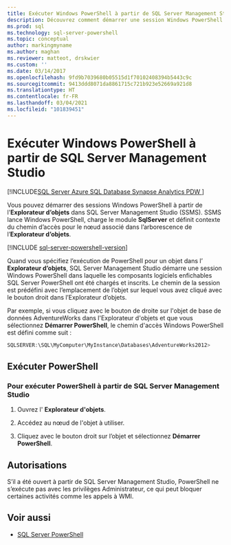 ```yaml
---
title: Exécuter Windows PowerShell à partir de SQL Server Management Studio
description: Découvrez comment démarrer une session Windows PowerShell à partir de l’Explorateur d’objets dans SQL Server Management Studio, avec la présélection de chemin d’accès à l’emplacement de votre choix d’objets.
ms.prod: sql
ms.technology: sql-server-powershell
ms.topic: conceptual
author: markingmyname
ms.author: maghan
ms.reviewer: matteot, drskwier
ms.custom: ''
ms.date: 03/14/2017
ms.openlocfilehash: 9fd9b7039680b05515d1f70102408394b5443c9c
ms.sourcegitcommit: 9413ddd8071da8861715c721b923e52669a921d8
ms.translationtype: HT
ms.contentlocale: fr-FR
ms.lasthandoff: 03/04/2021
ms.locfileid: "101839451"
---
```

# <a name="run-windows-powershell-from-sql-server-management-studio"></a>Exécuter Windows PowerShell à partir de SQL Server Management Studio

[!INCLUDE[SQL Server Azure SQL Database Synapse Analytics PDW ](../includes/applies-to-version/sql-asdb-asdbmi-asa-pdw.md)]

Vous pouvez démarrer des sessions Windows PowerShell à partir de l'**Explorateur d’objets** dans SQL Server Management Studio (SSMS). SSMS lance Windows PowerShell, charge le module **SqlServer** et définit contexte du chemin d’accès pour le nœud associé dans l’arborescence de l’**Explorateur d’objets**.

[!INCLUDE [sql-server-powershell-version](../includes/sql-server-powershell-version.md)]

Quand vous spécifiez l’exécution de PowerShell pour un objet dans l’ **Explorateur d’objets**, SQL Server Management Studio démarre une session Windows PowerShell dans laquelle les composants logiciels enfichables SQL Server PowerShell ont été chargés et inscrits. Le chemin de la session est prédéfini avec l’emplacement de l’objet sur lequel vous avez cliqué avec le bouton droit dans l’Explorateur d’objets.

Par exemple, si vous cliquez avec le bouton de droite sur l'objet de base de données AdventureWorks dans l'Explorateur d'objets et que vous sélectionnez **Démarrer PowerShell**, le chemin d'accès Windows PowerShell est défini comme suit :

```powershell
SQLSERVER:\SQL\MyComputer\MyInstance\Databases\AdventureWorks2012>  
```

## <a name="run-powershell"></a>Exécuter PowerShell

### <a name="to-run-powershell-from-sql-server-management-studio"></a>Pour exécuter PowerShell à partir de SQL Server Management Studio

1. Ouvrez l' **Explorateur d'objets**.

2. Accédez au nœud de l'objet à utiliser.

3. Cliquez avec le bouton droit sur l’objet et sélectionnez **Démarrer PowerShell**.

## <a name="permissions"></a>Autorisations

S’il a été ouvert à partir de SQL Server Management Studio, PowerShell ne s’exécute pas avec les privilèges Administrateur, ce qui peut bloquer certaines activités comme les appels à WMI.

## <a name="see-also"></a>Voir aussi

- [SQL Server PowerShell](sql-server-powershell.md)